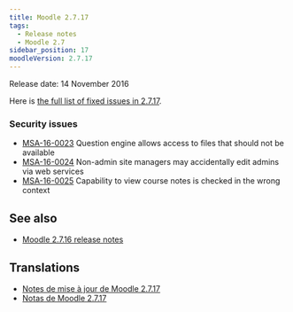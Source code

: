 ```yaml
---
title: Moodle 2.7.17
tags:
  - Release notes
  - Moodle 2.7
sidebar_position: 17
moodleVersion: 2.7.17
---
```


Release date: 14 November 2016

Here is [the full list of fixed issues in 2.7.17](https://tracker.moodle.org/secure/IssueNavigator!executeAdvanced.jspa?jqlQuery=project+%3D+mdl+AND+resolution+%3D+fixed+AND+fixVersion+in+%28%222.7.17%22%29+ORDER+BY+priority+DESC&runQuery=true&clear=true).

### Security issues

- [MSA-16-0023](https://moodle.org/mod/forum/discuss.php?d=343275) Question engine allows access to files that should not be available
- [MSA-16-0024](https://moodle.org/mod/forum/discuss.php?d=343276) Non-admin site managers may accidentally edit admins via web services
- [MSA-16-0025](https://moodle.org/mod/forum/discuss.php?d=343277) Capability to view course notes is checked in the wrong context

## See also

- [Moodle 2.7.16 release notes](/general/releases/2.7/2.7.16)

## Translations

- [Notes de mise à jour de Moodle 2.7.17](https://docs.moodle.org/fr/Notes_de_mise_à_jour_de_Moodle_2.7.17)
- [Notas de Moodle 2.7.17](https://docs.moodle.org/es/Notas_de_Moodle_2.7.17)
